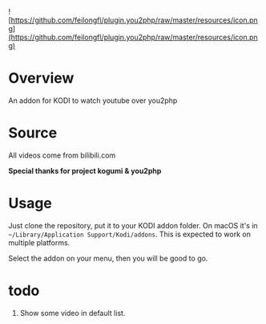 ![https://github.com/feilongfl/plugin.you2php/raw/master/resources/icon.png](https://github.com/feilongfl/plugin.you2php/raw/master/resources/icon.png)
# Overview
An addon for KODI to watch youtube over you2php
# Source
All videos come from bilibili.com

__Special thanks for project kogumi & you2php__
# Usage
Just clone the repository, put it to your KODI addon folder. On macOS it's in `~/Library/Application Support/Kodi/addons`. This is expected to work on multiple platforms.

Select the addon on your menu, then you will be good to go.

# todo
1. Show some video in default list.
